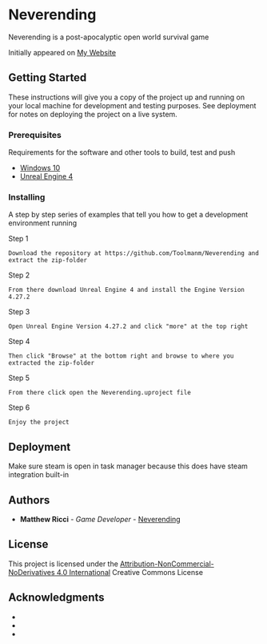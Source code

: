 # Neverending

Neverending is a post-apocalyptic open world survival game

Initially appeared on
[My Website](https://neverending.ml/)

## Getting Started

These instructions will give you a copy of the project up and running on
your local machine for development and testing purposes. See deployment
for notes on deploying the project on a live system.

### Prerequisites

Requirements for the software and other tools to build, test and push 
- [Windows 10](https://www.microsoft.com/en-us/software-download/windows10)
- [Unreal Engine 4](https://www.unrealengine.com/en-US/download)

### Installing

A step by step series of examples that tell you how to get a development
environment running

Step 1

    Download the repository at https://github.com/Toolmanm/Neverending and extract the zip-folder 

Step 2

    From there download Unreal Engine 4 and install the Engine Version 4.27.2
    
Step 3

    Open Unreal Engine Version 4.27.2 and click "more" at the top right 
    
Step 4

    Then click "Browse" at the bottom right and browse to where you extracted the zip-folder
    
Step 5

    From there click open the Neverending.uproject file 

Step 6

    Enjoy the project
    
## Deployment

Make sure steam is open in task manager because this does have steam integration built-in

## Authors

  - **Matthew Ricci** - *Game Developer* -
    [Neverending](https://neverending.ml/)

## License

This project is licensed under the [Attribution-NonCommercial-NoDerivatives 4.0 International](https://creativecommons.org/licenses/by-nc-nd/4.0/)
Creative Commons License 

## Acknowledgments

  - 
  - 
  - 
